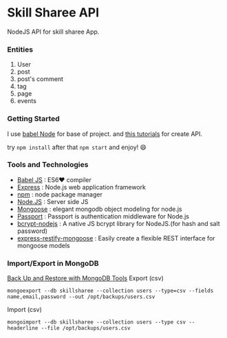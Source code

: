 # Skill Sharee API
NodeJS API for skill sharee App.

### Entities

1. User
2. post
3. post's comment
4. tag
5. page
6. events

### Getting Started
I use [babel Node](https://github.com/babel/example-node-server) for base of project. and [this tutorials](http://scottksmith.com/blog/2014/05/02/building.restful-apis.with-node) for create API.

try `npm install` after that `npm start` and enjoy! :smile:

### Tools and Technologies
- [Babel JS](Babel.io) : ES6❤️ compiler
- [Express](mongoosejs.com) : Node.js web application framework
- [npm](npmjs.com) : node package manager
- [Node.JS](nodejs.org) : Server side JS
- [Mongoose](mongoosejs.com) : elegant mongodb object modeling for node.js
- [Passport](passportjs.org/) : Passport is authentication middleware for Node.js
- [bcrypt-nodejs](https://www.npmjs.com/package/bcrypt-nodejs) : A native JS bcrypt library for NodeJS.(for hash and salt password)
- [express-restify-mongoose](https://florianholzapfel.github.io/express-restify-mongoose/) : Easily create a flexible REST interface for mongoose models

### Import/Export in MongoDB
[Back Up and Restore with MongoDB Tools](https://docs.mongodb.com/manual/tutorial/backup-and-restore-tools/)
Export (csv)
```
mongoexport --db skillsharee --collection users --type=csv --fields name,email,password --out /opt/backups/users.csv
```
Import (csv)
```
mongoimport --db skillsharee --collection users --type csv --headerline --file /opt/backups/users.csv
```
